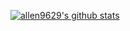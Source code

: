 [![allen9629's github stats](https://github-readme-stats.vercel.app/api?username=allen9629)](https://github.com/allen9629)
